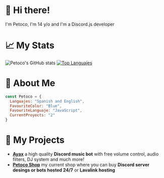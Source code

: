 # 👋 Hi there!
I'm Petoco, I'm 14 y/o and I'm a Discord.js developer

# 📈 My Stats
![Petoco's GitHub stats](https://github-readme-stats.vercel.app/api?username=Petoco&show_icons=true&theme=highcontrast)
[![Top Languajes](https://github-readme-stats.vercel.app/api/top-langs/?username=Petoco&theme=highcontrast)](https://github.com/anuraghazra/github-readme-stats)

# 🚀 About Me
```js
const Petoco = {
  Languajes: "Spanish and English",
  FavouriteColor: "Blue",
  FavouriteLanguaje: "JavaScript",
  CurrentProyects: "2"
}
```

# 💫 My Projects
- **[Ayax](https://ayax-xyz.glitch.me)** a high quality **Discord music bot** with free volume control, audio filters, DJ system and much more!
- **[Petoco Shop](https://discord.gg/wxTMnE2Y52)** my current shop where you can buy **Discord server desings or bots hosted 24/7** or **Lavalink hosting**
